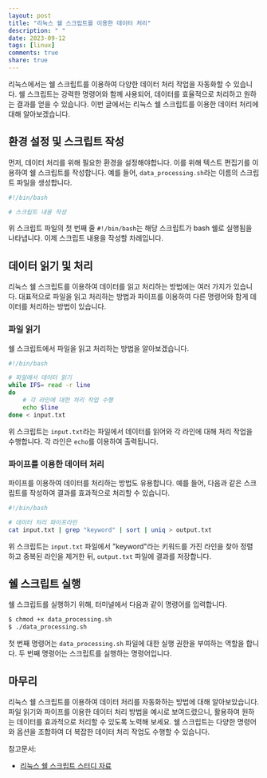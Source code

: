 ```yaml
---
layout: post
title: "리눅스 쉘 스크립트를 이용한 데이터 처리"
description: " "
date: 2023-09-12
tags: [linux]
comments: true
share: true
---
```


리눅스에서는 쉘 스크립트를 이용하여 다양한 데이터 처리 작업을 자동화할 수 있습니다. 쉘 스크립트는 강력한 명령어와 함께 사용되어, 데이터를 효율적으로 처리하고 원하는 결과를 얻을 수 있습니다. 이번 글에서는 리눅스 쉘 스크립트를 이용한 데이터 처리에 대해 알아보겠습니다.

## 환경 설정 및 스크립트 작성

먼저, 데이터 처리를 위해 필요한 환경을 설정해야합니다. 이를 위해 텍스트 편집기를 이용하여 쉘 스크립트를 작성합니다. 예를 들어, `data_processing.sh`라는 이름의 스크립트 파일을 생성합니다.

```bash
#!/bin/bash

# 스크립트 내용 작성
```

위 스크립트 파일의 첫 번째 줄 `#!/bin/bash`는 해당 스크립트가 bash 쉘로 실행됨을 나타냅니다. 이제 스크립트 내용을 작성할 차례입니다.

## 데이터 읽기 및 처리

리눅스 쉘 스크립트를 이용하여 데이터를 읽고 처리하는 방법에는 여러 가지가 있습니다. 대표적으로 파일을 읽고 처리하는 방법과 파이프를 이용하여 다른 명령어와 함게 데이터를 처리하는 방법이 있습니다.

### 파일 읽기

쉘 스크립트에서 파일을 읽고 처리하는 방법을 알아보겠습니다. 

```bash
#!/bin/bash

# 파일에서 데이터 읽기
while IFS= read -r line
do
    # 각 라인에 대한 처리 작업 수행
    echo $line
done < input.txt
```

위 스크립트는 `input.txt`라는 파일에서 데이터를 읽어와 각 라인에 대해 처리 작업을 수행합니다. 각 라인은 `echo`를 이용하여 출력됩니다.

### 파이프를 이용한 데이터 처리

파이프를 이용하여 데이터를 처리하는 방법도 유용합니다. 예를 들어, 다음과 같은 스크립트를 작성하여 결과를 효과적으로 처리할 수 있습니다.

```bash
#!/bin/bash

# 데이터 처리 파이프라인
cat input.txt | grep "keyword" | sort | uniq > output.txt
```

위 스크립트는 `input.txt` 파일에서 "keyword"라는 키워드를 가진 라인을 찾아 정렬하고 중복된 라인을 제거한 뒤, `output.txt` 파일에 결과를 저장합니다.

## 쉘 스크립트 실행

쉘 스크립트를 실행하기 위해, 터미널에서 다음과 같이 명령어를 입력합니다.

```bash
$ chmod +x data_processing.sh
$ ./data_processing.sh
```

첫 번째 명령어는 `data_processing.sh` 파일에 대한 실행 권한을 부여하는 역할을 합니다. 두 번째 명령어는 스크립트를 실행하는 명령어입니다.

## 마무리

리눅스 쉘 스크립트를 이용하여 데이터 처리를 자동화하는 방법에 대해 알아보았습니다. 파일 읽기와 파이프를 이용한 데이터 처리 방법을 예시로 보여드렸으니, 활용하여 원하는 데이터를 효과적으로 처리할 수 있도록 노력해 보세요. 쉘 스크립트는 다양한 명령어와 옵션을 조합하여 더 복잡한 데이터 처리 작업도 수행할 수 있습니다.

참고문서:
- [리눅스 쉘 스크립트 스터디 자료](https://wikidocs.net/book/2025)